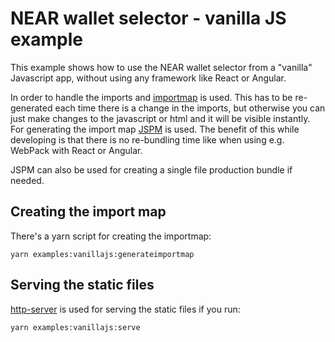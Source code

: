 # NEAR wallet selector - vanilla JS example

This example shows how to use the NEAR wallet selector from a "vanilla" Javascript app, without using any framework like React or Angular.

In order to handle the imports and [importmap](https://developer.mozilla.org/en-US/docs/Web/HTML/Element/script/type/importmap) is used. This has to be re-generated each time there is a change in the imports, but otherwise you can just make changes to the javascript or html and it will be visible instantly. For generating the import map [JSPM](https://jspm.org/) is used. The benefit of this while developing is that there is no re-bundling time like when using e.g. WebPack with React or Angular.

JSPM can also be used for creating a single file production bundle if needed.

## Creating the import map

There's a yarn script for creating the importmap:

`yarn examples:vanillajs:generateimportmap`

## Serving the static files

[http-server](https://github.com/http-party/http-server) is used for serving the static files if you run:

`yarn examples:vanillajs:serve`

